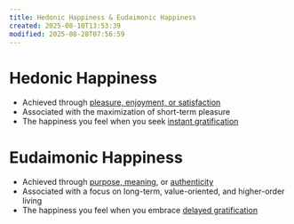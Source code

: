 ```yaml
---
title: Hedonic Happiness & Eudaimonic Happiness
created: 2025-08-10T13:53:39
modified: 2025-08-28T07:56:59
---
```


# Hedonic Happiness

* Achieved through [pleasure, enjoyment, or satisfaction](__temp__dopamine.md)
* Associated with the maximization of short-term pleasure
* The happiness you feel when you seek [instant gratification](instant-gratification.md)

# Eudaimonic Happiness

* Achieved through [purpose, meaning](why-we-exist.md), or [authenticity](escape-competition-through-authenticity.md)
* Associated with a focus on long-term, value-oriented, and higher-order living
* The happiness you feel when you embrace [delayed gratification](Delayed%20Gratification.md)
